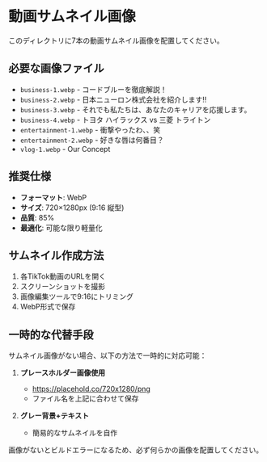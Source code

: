 # 動画サムネイル画像

このディレクトリに7本の動画サムネイル画像を配置してください。

## 必要な画像ファイル

- `business-1.webp` - コードブルーを徹底解説！
- `business-2.webp` - 日本ニューロン株式会社を紹介します‼️
- `business-3.webp` - それでも私たちは、あなたのキャリアを応援します。
- `business-4.webp` - トヨタ ハイラックス vs 三菱 トライトン
- `entertainment-1.webp` - 衝撃やったわ、、笑
- `entertainment-2.webp` - 好きな唇は何番目？
- `vlog-1.webp` - Our Concept

## 推奨仕様

- **フォーマット**: WebP
- **サイズ**: 720×1280px (9:16 縦型)
- **品質**: 85%
- **最適化**: 可能な限り軽量化

## サムネイル作成方法

1. 各TikTok動画のURLを開く
2. スクリーンショットを撮影
3. 画像編集ツールで9:16にトリミング
4. WebP形式で保存

## 一時的な代替手段

サムネイル画像がない場合、以下の方法で一時的に対応可能：

1. **プレースホルダー画像使用**
   - https://placehold.co/720x1280/png
   - ファイル名を上記に合わせて保存

2. **グレー背景+テキスト**
   - 簡易的なサムネイルを自作

画像がないとビルドエラーになるため、必ず何らかの画像を配置してください。
